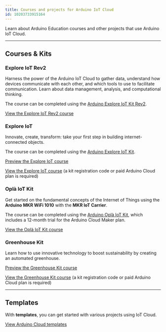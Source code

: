 ```yaml
---
title: Courses and projects for Arduino IoT Cloud
id: 10203733915164
---
```


Learn about Arduino Education courses and other projects that use Arduino IoT Cloud.

---

## Courses & Kits

### Explore IoT Rev2

Harness the power of the Arduino IoT Cloud to gather data, understand how devices communicate with each other, and which tools to use to facilitate communication. Learn about data management, analysis, and computational thinking.

The course can be completed using the [Arduino Explore IoT Kit Rev2](https://store.arduino.cc/products/explore-iot-kit-rev2).

<a class="link-chevron" href="https://courses.arduino.cc/explore-iot/home/">View the Explore IoT Rev2 course</a>

### Explore IoT

Innovate, create, transform: take your first step in building internet-connected objects.

The course can be completed using the [Arduino Explore IoT Kit](https://store.arduino.cc/products/arduino-explore-iot-kit).

<a class="link-chevron" href="https://edu-content-preview.arduino.cc/content-preview/high_school/lesson/CONTENTPREVIEW+IOTSK">Preview the Explore IoT course</a>

<a class="link-chevron" href="https://explore-iot.arduino.cc/">View the Explore IoT course</a> (a kit registration code or paid Arduino Cloud plan is required)

### Oplà IoT Kit

Get started on the fundamental concepts of the Internet of Things using the **Arduino MKR WiFi 1010** with the **MKR IoT Carrier**.

The course can be completed using the [Arduino Oplà IoT Kit](https://store.arduino.cc/products/arduino-opla-iot-kit), which includes a 12-month trial for the Arduino Cloud Maker plan.

<a class="link-chevron" href="https://opla.arduino.cc/">View the Oplà IoT Kit course</a>

### Greenhouse Kit

Learn how to use innovative technology to boost sustainability by creating an automated greenhouse.

<a class="link-chevron" href="https://edu-content-preview.arduino.cc/content-preview/high_school/lesson/CONTENTPREVIEW+GREENHOUSE">Preview the Greenhouse Kit course</a>

<a class="link-chevron" href="https://greenhouse-kit.arduino.cc/">View the Greenhouse Kit course</a> (a kit registration code or paid Arduino Cloud plan is required)

---

## Templates

With **templates**, you can get started with various projects using IoT Cloud.

<a class="link-chevron" href="https://create.arduino.cc/iot/templates">View Arduino Cloud templates</a>

